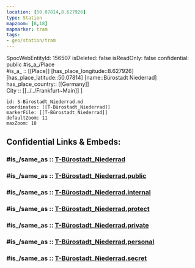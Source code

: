 ```yaml
---
location: [50.07814,8.627926] 
type: Station 
mapzoom: [8,18] 
mapmarker: tram 
tags:
- geo/station/tram
---
```

SpocWebEntityId: 156507
isDeleted: false
isReadOnly: false
confidential: public
#is_a_/Place  
#is_a_ :: [[Place]] 
[has_place_longitude::8.627926] 
[has_place_latitude::50.07814] 
[name::Bürostadt Niederrad] 
has_place_country:: [[Germany]]  
City :: [[../../Frankfurt~Main]] ] 


```leaflet
id: S-Bürostadt_Niederrad.md
coordinates: [[T-Bürostadt_Niederrad]] 
markerFile: [[T-Bürostadt_Niederrad]] 
defaultZoom: 11 
maxZoom: 18
```


## Confidential Links & Embeds: 

### #is_/same_as :: [T-Bürostadt_Niederrad](/_Standards/Earth/Continent/Europe/Europe~Central/Germany/Germany~West/Hessen/counties~Hessen/Frankfurt~Main/Stations-FFM~T/T-Bürostadt_Niederrad.md) 

### #is_/same_as :: [T-Bürostadt_Niederrad.public](/_public/Earth/Continent/Europe/Europe~Central/Germany/Germany~West/Hessen/counties~Hessen/Frankfurt~Main/Stations-FFM~T/T-Bürostadt_Niederrad.public.md) 

### #is_/same_as :: [T-Bürostadt_Niederrad.internal](/_internal/Earth/Continent/Europe/Europe~Central/Germany/Germany~West/Hessen/counties~Hessen/Frankfurt~Main/Stations-FFM~T/T-Bürostadt_Niederrad.internal.md) 

### #is_/same_as :: [T-Bürostadt_Niederrad.protect](/_protect/Earth/Continent/Europe/Europe~Central/Germany/Germany~West/Hessen/counties~Hessen/Frankfurt~Main/Stations-FFM~T/T-Bürostadt_Niederrad.protect.md) 

### #is_/same_as :: [T-Bürostadt_Niederrad.private](/_private/Earth/Continent/Europe/Europe~Central/Germany/Germany~West/Hessen/counties~Hessen/Frankfurt~Main/Stations-FFM~T/T-Bürostadt_Niederrad.private.md) 

### #is_/same_as :: [T-Bürostadt_Niederrad.personal](/_personal/Earth/Continent/Europe/Europe~Central/Germany/Germany~West/Hessen/counties~Hessen/Frankfurt~Main/Stations-FFM~T/T-Bürostadt_Niederrad.personal.md) 

### #is_/same_as :: [T-Bürostadt_Niederrad.secret](/_secret/Earth/Continent/Europe/Europe~Central/Germany/Germany~West/Hessen/counties~Hessen/Frankfurt~Main/Stations-FFM~T/T-Bürostadt_Niederrad.secret.md)

